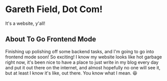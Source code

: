 # Gareth Field, Dot Com!

It's a website, y'all!

## About To Go Frontend Mode

Finishing up polishing off some backend tasks, and I'm going to go into frontend mode soon! So exciting! I know my website looks like hot garbage right now, it's been nice to have a place to just write in my blog every day and put it out there on the internet, and almost hopefully no one will see it, but at least I know it's like, out there. You know what I mean. 😆
